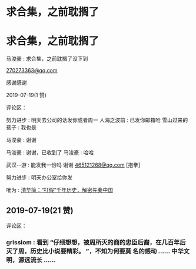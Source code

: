 # 求合集，之前耽搁了

# 求合集，之前耽搁了

马浚豪 : 求合集，之前耽搁了没下到

270273363@qq.com

感谢感谢

2019-07-19(1 赞)

评论区：

努力进步 : 明天去公司的话发你或者周一 人海之波前 : 已发你邮箱哈 雪山过来的孩子 : 我也是

马浚豪 : 谢谢

马浚豪 : 谢谢，已收到了 马浚豪 : 哈哈

武汉--游 : 能发我一份吗 谢谢 465121268@qq.com [抱拳]

努力进步 : 明天办公室给你发

唯为 : [清华简：](http://news.tsinghua.edu.cn/publish/thunews/9650/2019/20190712160737846623176/20190712160737846623176_.html?from=timeline&isappinstalled=0)[“](http://news.tsinghua.edu.cn/publish/thunews/9650/2019/20190712160737846623176/20190712160737846623176_.html?from=timeline&isappinstalled=0)[打假](http://news.tsinghua.edu.cn/publish/thunews/9650/2019/20190712160737846623176/20190712160737846623176_.html?from=timeline&isappinstalled=0)[”](http://news.tsinghua.edu.cn/publish/thunews/9650/2019/20190712160737846623176/20190712160737846623176_.html?from=timeline&isappinstalled=0)[千年历史，解密先秦中国](http://news.tsinghua.edu.cn/publish/thunews/9650/2019/20190712160737846623176/20190712160737846623176_.html?from=timeline&isappinstalled=0)

## 2019-07-19(21 赞)

评论区：

### grissiom : 看到 “仔细想想，被周所灭的商的忠臣后裔，在几百年后灭了周，历史比小说要精彩。 ”，不知为何要莫 名的感动 …… 中华文明，源远流长 ……
